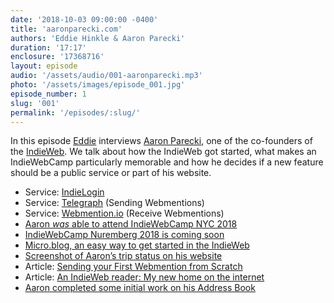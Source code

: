 ```yaml
---
date: '2018-10-03 09:00:00 -0400'
title: 'aaronparecki.com'
authors: 'Eddie Hinkle & Aaron Parecki'
duration: '17:17'
enclosure: '17368716'
layout: episode
audio: '/assets/audio/001-aaronparecki.mp3'
photo: '/assets/images/episode_001.jpg'
episode_number: 1
slug: '001'
permalink: '/episodes/:slug/'
---
```

In this episode <a href="https://eddiehinkle.com" class="u-category h-card">Eddie</a> interviews <a href="https://aaronparecki.com" class="u-category h-card">Aaron Parecki</a>, one of the co-founders of the [IndieWeb](https://indieweb.org). We talk about how the IndieWeb got started, what makes an IndieWebCamp particularly memorable and how he decides if a new feature should be a public service or part of his website.

- Service: [IndieLogin](https://indielogin.com)
- Service: [Telegraph](http://telegraph.p3k.io) (Sending Webmentions)
- Service: [Webmention.io](http://webmention.io) (Receive Webmentions)
- [Aaron *was* able to attend IndieWebCamp NYC 2018](https://indieweb.org/2018/NYC)
- [IndieWebCamp Nuremberg 2018 is coming soon](https://indieweb.org/2018/Nuremberg)
- [Micro.blog, an easy way to get started in the IndieWeb](https://micro.blog)
- [Screenshot of Aaron’s trip status on his website](https://myurlis.com/assets/show_notes/aaronparecki_trip_status.png)
- Article: [Sending your First Webmention from Scratch](https://aaronparecki.com/2018/06/30/11/your-first-webmention)
- Article: [An IndieWeb reader: My new home on the internet](https://aaronparecki.com/2018/04/20/46/indieweb-reader-my-new-home-on-the-internet)
- [Aaron completed some initial work on his Address Book](https://indieweb.org/p3k#Address_Book)